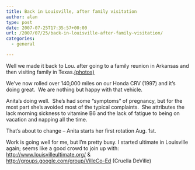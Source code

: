 ```yaml
---
title: Back in Louisville, after family visitation
author: alan
type: post
date: 2007-07-25T17:35:57+00:00
url: /2007/07/25/back-in-louisville-after-family-visitation/
categories:
  - general

---
```

Well we made it back to Lou. after going to a family reunion in Arkansas and then visiting family in Texas.[(photos)][1]

We&#8217;ve now rolled over 140,000 miles on our Honda CRV (1997) and it&#8217;s doing great. &nbsp;We are nothing but happy with that vehicle.

Anita&#8217;s doing well. &nbsp;She&#8217;s had some &#8220;symptoms&#8221; of pregnancy, but for the most part she&#8217;s avoided most of the typical complaints. &nbsp;She attributes the lack morning sickness to vitamine B6 and the lack of fatigue to being on vacation and napping all the time. &nbsp;

That&#8217;s about to change &#8211; Anita starts her first rotation Aug. 1st.

Work is going well for me, but I&#8217;m pretty busy. I started ultimate in Louisville again; seems like a good crowd to join up with: http://www.louisvilleultimate.org/ & http://groups.google.com/group/VilleCo-Ed (Cruella DeVille)


 [1]: https://zeroasterisk.com/photos/v/family0/2007/PenningtonReunion2007/
